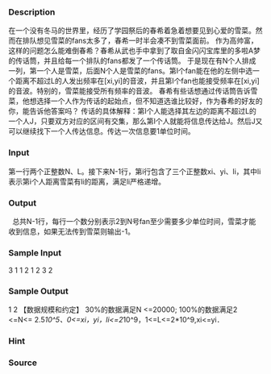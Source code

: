 
### Description
在一个没有冬马的世界里，经历了学园祭后的春希着急着想要见到心爱的雪菜。然而在排队想见雪菜的fans太多了，春希一时半会凑不到雪菜面前。
作为高帅富，这样的问题怎么能难倒春希？春希从武也手中拿到了取自金闪闪宝库里的多啦A梦的传话筒，并且给每一个排队的fans都发了一个传话筒。
于是现在有N个人排成一列，第一个人是雪菜，后面N个人是雪菜的fans。第I个fan能在他的左侧中选一个距离不超过L的人发出频率在[xi,yi]的音波，并且第I个fan也能接受频率在[xi,yi]的音波。特别的，雪菜能接受所有频率的音波。
春希有些话想通过传话筒告诉雪菜，他想选择一个人作为传话的起始点，但不知道选谁比较好，作为春希的好友的你，能告诉他答案吗？
传话的具体解释：第I个人能选择其左边的距离不超过L的一个人J，只要双方对应的区间有交集，那么第I个人就能将信息传达给J。然后J又可以继续找下一个人传达信息。传达一次信息要1单位时间。
### Input
第一行两个正整数N、L。接下来N-1行，第i行包含了三个正整数xi、yi、li，其中li表示第i个人距离雪菜有li的距离，满足li严格递增。
### Output
 
总共N-1行，每行一个数分别表示2到N号fan至少需要多少单位时间，雪菜才能收到信息，如果无法传到雪菜则输出-1。
### Sample Input
3 1
1 2 1
2 3 2

### Sample Output
1
2
【数据规模和约定】
30%的数据满足N <=20000; 
100%的数据满足2 <=N<= 2.5*10^5、0<=xi，yi，li<=2*10^9，1<=L<=2*10^9,xi<=yi． 
### Hint

### Source
